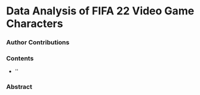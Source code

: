 # Data Analysis of FIFA 22 Video Game Characters

### Author Contributions

### Contents
- ''

### Abstract
